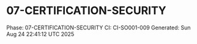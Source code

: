 # 07-CERTIFICATION-SECURITY
Phase: 07-CERTIFICATION-SECURITY
CI: CI-SO001-009
Generated: Sun Aug 24 22:41:12 UTC 2025
